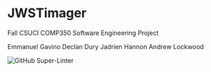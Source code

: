 # JWSTimager
Fall CSUCI COMP350 Software Engineering Project

Emmanuel Gavino
Declan Dury
Jadrien Hannon
Andrew Lockwood

![GitHub Super-Linter](https://github.com/Drew-Woodz/JWSTimager/actions/workflows/super-linter.yml/badge.svg)